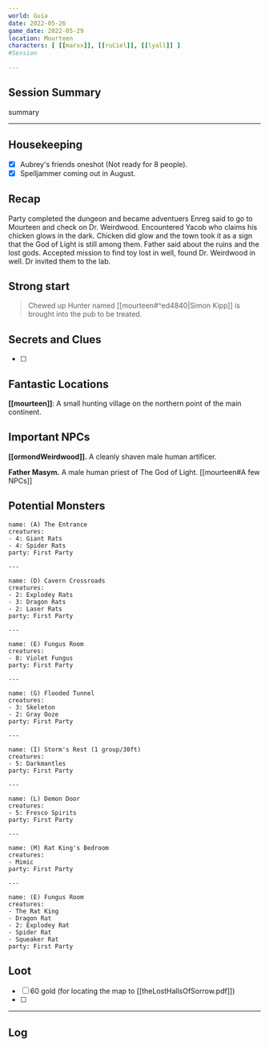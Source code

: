 ```yaml
--- 
world: Guia 
date: 2022-05-26 
game_date: 2022-05-29
location: Mourteen 
characters: [ [[marxx]], [[ruCiel]], [[lyall]] ] 
#Session 

--- 
```


## Session Summary 

summary

--- 
## Housekeeping 
- [x] Aubrey's friends oneshot (Not ready for 8 people).
- [x] Spelljammer coming out in August.
## Recap 
Party completed the dungeon and became adventuers
Enreg said to go to Mourteen and check on Dr. Weirdwood.
Encountered Yacob who claims his chicken glows in the dark.
Chicken did glow and the town took it as a sign that the God of Light is still among them.
Father said about the ruins and the lost gods.
Accepted mission to find toy lost in well, found Dr. Weirdwood in well.
Dr invited them to the lab.

## Strong start 
> Chewed up Hunter named [[mourteen#^ed4840|Simon Kipp]] is brought into the pub to be treated.


## Secrets and Clues 
- [ ] 

## Fantastic Locations
**[[mourteen]]**: A small hunting village on the northern point of the main continent.

## Important NPCs
**[[ormondWeirdwood]].** A cleanly shaven male human artificer.

**Father Masym.** A male human priest of The God of Light. [[mourteen#A few NPCs]]

## Potential Monsters
```encounter-table
name: (A) The Entrance
creatures:
- 4: Giant Rats
- 4: Spider Rats
party: First Party

---

name: (D) Cavern Crossroads
creatures: 
- 2: Explodey Rats
- 3: Dragon Rats
- 2: Laser Rats
party: First Party

---

name: (E) Fungus Room
creatures: 
- 8: Violet Fungus
party: First Party

---

name: (G) Flooded Tunnel
creatures: 
- 3: Skeleton
- 2: Gray Ooze
party: First Party

---

name: (I) Storm's Rest (1 group/30ft)
creatures: 
- 5: Darkmantles
party: First Party

---

name: (L) Demon Door
creatures: 
- 5: Fresco Spirits
party: First Party

---

name: (M) Rat King's Bedroom
creatures: 
- Mimic
party: First Party

---

name: (E) Fungus Room
creatures: 
- The Rat King
- Dragon Rat
- 2: Explodey Rat
- Spider Rat
- Squeaker Rat
party: First Party

```

## Loot 
- [ ] 60 gold (for locating the map to [[theLostHallsOfSorrow.pdf]])
- [ ] 

--- 

## Log